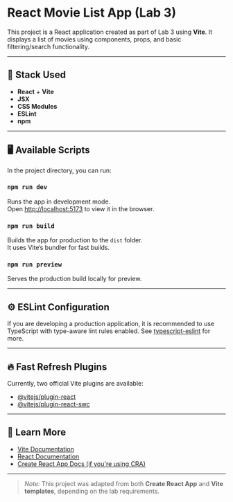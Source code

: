# React Movie List App (Lab 3)

This project is a React application created as part of Lab 3 using **Vite**. It displays a list of movies using components, props, and basic filtering/search functionality.

---

## 🧪 Stack Used

- **React** + **Vite**
- **JSX**
- **CSS Modules**
- **ESLint**
- **npm**

---

## 🖥 Available Scripts

In the project directory, you can run:

### `npm run dev`

Runs the app in development mode.  
Open [http://localhost:5173](http://localhost:5173) to view it in the browser.

### `npm run build`

Builds the app for production to the `dist` folder.  
It uses Vite’s bundler for fast builds.

### `npm run preview`

Serves the production build locally for preview.

---

## ⚙️ ESLint Configuration

If you are developing a production application, it is recommended to use TypeScript with type-aware lint rules enabled. See [typescript-eslint](https://typescript-eslint.io) for more.

---

## 🔥 Fast Refresh Plugins

Currently, two official Vite plugins are available:

- [@vitejs/plugin-react](https://github.com/vitejs/vite-plugin-react)
- [@vitejs/plugin-react-swc](https://github.com/vitejs/vite-plugin-react-swc)

---

## 📘 Learn More

- [Vite Documentation](https://vitejs.dev/)
- [React Documentation](https://react.dev/)
- [Create React App Docs (if you're using CRA)](https://facebook.github.io/create-react-app/docs/getting-started)

---

> _Note:_ This project was adapted from both **Create React App** and **Vite templates**, depending on the lab requirements.
